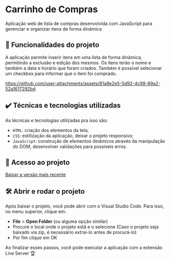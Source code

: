 


# Carrinho de Compras

Aplicação web de lista de compras desenvolvida com JavaScript para gerenciar e organizar itens de forma dinâmica

## 🔨 Funcionalidades do projeto

A aplicação permite inserir itens em uma lista de forma dinâmica, permitindo a exclusão e edição dos mesmos. Os itens terão o nome e também a data e horário que foram criados. Também é possível selecionar um checkbox para informar que o item foi comprado.



https://github.com/user-attachments/assets/81a8e2e5-5d92-4c98-89a2-52a1617292bd






## ✔️ Técnicas e tecnologias utilizadas

As técnicas e tecnologias utilizadas pra isso são:

- `HTML`: criação dos elementos da tela;
- `CSS`: estilização da aplicação, deixar o projeto responsivo;
- `JavaScript`: construção de elementos dinâmicos através da manipulação do DOM, desenvolver validações para possiveis erros.

## 📁 Acesso ao projeto

[Baixar a versão mais recente](https://github.com/Flavim-rsr/lista-compra/archive/refs/heads/main.zip)

## 🛠️ Abrir e rodar o projeto

Após baixar o projeto, você pode abrir com o Visual Studio Code. Para isso, no menu superior, clique em:

- **File** > **Open Folder** (ou alguma opção similar)
- Procure o local onde o projeto está e o selecione (Caso o projeto seja baixado via zip, é necessário extraí-lo antes de procurá-lo)
- Por fim clique em OK

Ao finalizar esses passos, você pode executar a aplicação com a extensão Live Server 🏆 
